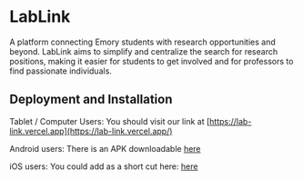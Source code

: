 # LabLink
A platform connecting Emory students with research opportunities and beyond. LabLink aims to simplify and centralize the search for research positions, making it easier for students to get involved and for professors to find passionate individuals.

## Deployment and Installation

Tablet / Computer Users: You should visit our link at [https://lab-link.vercel.app](https://lab-link.vercel.app/)
 
Android users: There is an APK downloadable [here](https://www.upload-apk.com/en/1ggwF4ZCCwGOYzA)
 
iOS users: You could add as a short cut here: [here](https://www.icloud.com/shortcuts/c0e7d56ec63044e4b6dfefc4ec494ae4)

